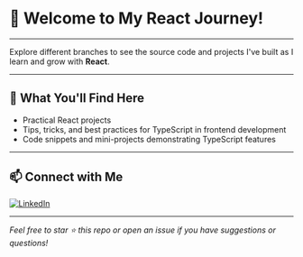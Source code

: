 # 🚀 Welcome to My React Journey!

---

Explore different branches to see the source code and projects I've built as I learn and grow with **React**.

---

## 🌟 What You'll Find Here

- Practical React projects
- Tips, tricks, and best practices for TypeScript in frontend development
- Code snippets and mini-projects demonstrating TypeScript features

---

## 📫 Connect with Me

[![LinkedIn](https://img.shields.io/badge/LinkedIn-blue?logo=linkedin)](https://www.linkedin.com/in/jettayam01122/)

---

*Feel free to star ⭐️ this repo or open an issue if you have suggestions or questions!*
